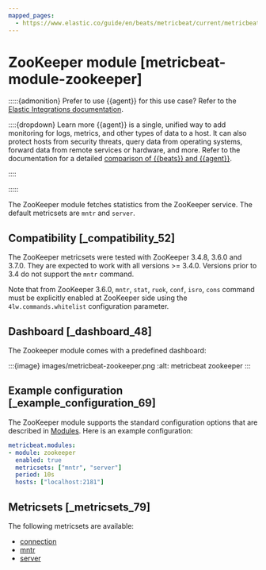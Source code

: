```yaml
---
mapped_pages:
  - https://www.elastic.co/guide/en/beats/metricbeat/current/metricbeat-module-zookeeper.html
---
```


# ZooKeeper module [metricbeat-module-zookeeper]

:::::{admonition} Prefer to use {{agent}} for this use case?
Refer to the [Elastic Integrations documentation](integration-docs://reference/zookeeper.md).

::::{dropdown} Learn more
{{agent}} is a single, unified way to add monitoring for logs, metrics, and other types of data to a host. It can also protect hosts from security threats, query data from operating systems, forward data from remote services or hardware, and more. Refer to the documentation for a detailed [comparison of {{beats}} and {{agent}}](docs-content://reference/fleet/index.md).

::::


:::::


The ZooKeeper module fetches statistics from the ZooKeeper service. The default metricsets are `mntr` and `server`.


## Compatibility [_compatibility_52]

The ZooKeeper metricsets were tested with ZooKeeper 3.4.8, 3.6.0 and 3.7.0. They are expected to work with all versions >= 3.4.0. Versions prior to 3.4 do not support the `mntr` command.

Note that from ZooKeeper 3.6.0, `mntr`, `stat`, `ruok`, `conf`, `isro`, `cons` command must be explicitly enabled at ZooKeeper side using the `4lw.commands.whitelist` configuration parameter.


## Dashboard [_dashboard_48]

The Zookeeper module comes with a predefined dashboard:

:::{image} images/metricbeat-zookeeper.png
:alt: metricbeat zookeeper
:::


## Example configuration [_example_configuration_69]

The ZooKeeper module supports the standard configuration options that are described in [Modules](/reference/metricbeat/configuration-metricbeat.md). Here is an example configuration:

```yaml
metricbeat.modules:
- module: zookeeper
  enabled: true
  metricsets: ["mntr", "server"]
  period: 10s
  hosts: ["localhost:2181"]
```


## Metricsets [_metricsets_79]

The following metricsets are available:

* [connection](/reference/metricbeat/metricbeat-metricset-zookeeper-connection.md)
* [mntr](/reference/metricbeat/metricbeat-metricset-zookeeper-mntr.md)
* [server](/reference/metricbeat/metricbeat-metricset-zookeeper-server.md)




